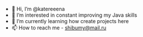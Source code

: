 - 👋 Hi, I’m @katereeena
- 👀 I’m interested in constant improving my Java skills
- 🌱 I’m currently learning how create projects here
- 📫 How to reach me - shibumy@mail.ru

<!---
katereeena/katereeena is a ✨ special ✨ repository because its `README.md` (this file) appears on your GitHub profile.
You can click the Preview link to take a look at your changes.
--->
